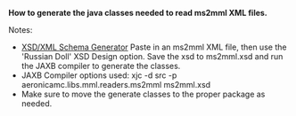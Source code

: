 **How to generate the java classes needed to read ms2mml XML files.**

Notes:
 * [XSD/XML Schema Generator](https://www.freeformatter.com/xsd-generator.html#ad-output)
 Paste in an ms2mml XML file, then use the 'Russian Doll' XSD Design option. Save the xsd to ms2mml.xsd and run the JAXB compiler to generate the classes.
  * JAXB Compiler options used: xjc -d src -p aeronicamc.libs.mml.readers.ms2mml ms2mml.xsd
  * Make sure to move the generate classes to the proper package as needed.